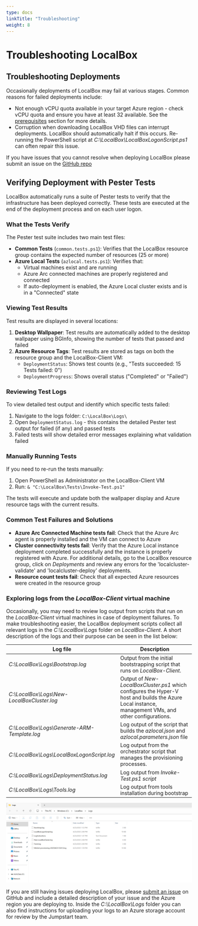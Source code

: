 ```yaml
---
type: docs
linkTitle: "Troubleshooting"
weight: 8
---
```

# Troubleshooting LocalBox

## Troubleshooting Deployments

Occasionally deployments of LocalBox may fail at various stages. Common reasons for failed deployments include:

- Not enough vCPU quota available in your target Azure region - check vCPU quota and ensure you have at least 32 available. See the [prerequisites](../getting_started/#prerequisites) section for more details.
- Corruption when downloading LocalBox VHD files can interrupt deployments. LocalBox should automatically halt if this occurs. Re-running the PowerShell script at _C:\LocalBox\LocalBoxLogonScript.ps1_ can often repair this issue.

If you have issues that you cannot resolve when deploying LocalBox please submit an issue on the [GitHub repo](https://github.com/microsoft/azure_arc/issues)

## Verifying Deployment with Pester Tests

LocalBox automatically runs a suite of Pester tests to verify that the infrastructure has been deployed correctly. These tests are executed at the end of the deployment process and on each user logon.

### What the Tests Verify

The Pester test suite includes two main test files:

- **Common Tests** (`common.tests.ps1`): Verifies that the LocalBox resource group contains the expected number of resources (25 or more)
- **Azure Local Tests** (`azlocal.tests.ps1`): Verifies that:
  - Virtual machines exist and are running
  - Azure Arc connected machines are properly registered and connected
  - If auto-deployment is enabled, the Azure Local cluster exists and is in a "Connected" state

### Viewing Test Results

Test results are displayed in several locations:

1. **Desktop Wallpaper**: Test results are automatically added to the desktop wallpaper using BGInfo, showing the number of tests that passed and failed
2. **Azure Resource Tags**: Test results are stored as tags on both the resource group and the LocalBox-Client VM:
   - `DeploymentStatus`: Shows test counts (e.g., "Tests succeeded: 15 Tests failed: 0")
   - `DeploymentProgress`: Shows overall status ("Completed" or "Failed")

### Reviewing Test Logs

To view detailed test output and identify which specific tests failed:

1. Navigate to the logs folder: `C:\LocalBox\Logs\`
2. Open `DeploymentStatus.log` - this contains the detailed Pester test output for failed (if any) and passed tests
3. Failed tests will show detailed error messages explaining what validation failed

### Manually Running Tests

If you need to re-run the tests manually:

1. Open PowerShell as Administrator on the LocalBox-Client VM
2. Run: `& "C:\LocalBox\Tests\Invoke-Test.ps1"`

The tests will execute and update both the wallpaper display and Azure resource tags with the current results.

### Common Test Failures and Solutions

- **Azure Arc Connected Machine tests fail**: Check that the Azure Arc agent is properly installed and the VM can connect to Azure
- **Cluster connectivity tests fail**: Verify that the Azure Local instance deployment completed successfully and the instance is properly registered with Azure. For additional details, go to the LocalBox resource group, click on _Deployments_ and review any errors for the 'localcluster-validate' and 'localcluster-deploy' deployments.
- **Resource count tests fail**: Check that all expected Azure resources were created in the resource group

### Exploring logs from the _LocalBox-Client_ virtual machine

Occasionally, you may need to review log output from scripts that run on the _LocalBox-Client_ virtual machines in case of deployment failures. To make troubleshooting easier, the LocalBox deployment scripts collect all relevant logs in the _C:\LocalBox\Logs_ folder on _LocalBox-Client_. A short description of the logs and their purpose can be seen in the list below:

| Log file                                      | Description                                                                                                                               |
| --------------------------------------------- | ----------------------------------------------------------------------------------------------------------------------------------------- |
| _C:\LocalBox\Logs\Bootstrap.log_              | Output from the initial bootstrapping script that runs on _LocalBox-Client_.                                                              |
| _C:\LocalBox\Logs\New-LocalBoxCluster.log_    | Output of _New-LocalBoxCluster.ps1_ which configures the Hyper-V host and builds the Azure Local instance, management VMs, and other configurations. |
| _C:\LocalBox\Logs\Generate-ARM-Template.log_  | Log output of the script that builds the _azlocal.json_ and _azlocal.parameters.json_ file                                                        |
| _C:\LocalBox\Logs\LocalBoxLogonScript.log_    | Log output from the orchestrator script that manages the provisioning processes.                          |
| _C:\LocalBox\Logs\DeploymentStatus.log_    | Log output from _Invoke-Test.ps1 script_
| _C:\LocalBox\Logs\Tools.log_                  | Log output from tools installation during bootstrap                                                                                       |

  ![Screenshot showing LocalBox logs folder on LocalBox-Client](./troubleshoot_logs.png)

If you are still having issues deploying LocalBox, please [submit an issue](https://aka.ms/JumpstartIssue) on GitHub and include a detailed description of your issue and the Azure region you are deploying to. Inside the _C:\LocalBox\Logs_ folder you can also find instructions for uploading your logs to an Azure storage account for review by the Jumpstart team.

